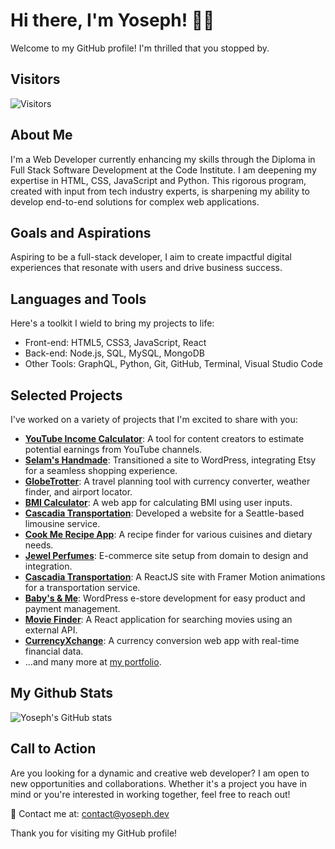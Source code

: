 # Hi there, I'm Yoseph! 👋🏽

Welcome to my GitHub profile! I'm thrilled that you stopped by.

## Visitors

![Visitors](https://api.visitorbadge.io/api/combined?path=isakbet%2Fgithub-visitors-badge&label=Visitors%20&labelColor=%23f47373&countColor=%23263759)

## About Me

I'm a Web Developer currently enhancing my skills through the Diploma in Full Stack Software Development at the Code Institute. I am deepening my expertise in HTML, CSS, JavaScript and Python. This rigorous program, created with input from tech industry experts, is sharpening my ability to develop end-to-end solutions for complex web applications.

## Goals and Aspirations

Aspiring to be a full-stack developer, I aim to create impactful digital experiences that resonate with users and drive business success.

## Languages and Tools

Here's a toolkit I wield to bring my projects to life:

- Front-end: HTML5, CSS3, JavaScript, React
- Back-end: Node.js, SQL, MySQL, MongoDB
- Other Tools: GraphQL, Python, Git, GitHub, Terminal, Visual Studio Code

## Selected Projects

I've worked on a variety of projects that I'm excited to share with you:

- **[YouTube Income Calculator](https://youtube-income-calculator.yoseph.dev/)**: A tool for content creators to estimate potential earnings from YouTube channels.
- **[Selam's Handmade](https://selamshandmade.com)**: Transitioned a site to WordPress, integrating Etsy for a seamless shopping experience.
- **[GlobeTrotter](https://yoseph.dev/globetrotter/)**: A travel planning tool with currency converter, weather finder, and airport locator.
- **[BMI Calculator](https://bmi-calculator.yoseph.dev/)**: A web app for calculating BMI using user inputs.
- **[Cascadia Transportation](https://cascadiatransports.com/)**: Developed a website for a Seattle-based limousine service.
- **[Cook Me Recipe App](https://cookme.yoseph.dev)**: A recipe finder for various cuisines and dietary needs.
- **[Jewel Perfumes](https://jewelperfumes.com/)**: E-commerce site setup from domain to design and integration.
- **[Cascadia Transportation](https://cascadiantransport.com/)**: A ReactJS site with Framer Motion animations for a transportation service.
- **[Baby's & Me](https://babysme.com/)**: WordPress e-store development for easy product and payment management.
- **[Movie Finder](https://movie-finder.yoseph.dev/)**: A React application for searching movies using an external API.
- **[CurrencyXchange](https://currency-x-change.netlify.app/)**: A currency conversion web app with real-time financial data.
- ...and many more at [my portfolio](https://yoseph.dev/portfolio.html). 

## My Github Stats

![Yoseph's GitHub stats](https://github-readme-stats.vercel.app/api?username=yosephdev&show_icons=true&hide_border=true&&count_private=true&include_all_commits=true)

## Call to Action

Are you looking for a dynamic and creative web developer? I am open to new opportunities and collaborations. Whether it's a project you have in mind or you're interested in working together, feel free to reach out!

📧 Contact me at: contact@yoseph.dev

Thank you for visiting my GitHub profile!
